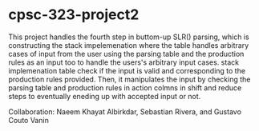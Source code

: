 # cpsc-323-project2

This project handles the fourth step in buttom-up SLR() parsing, which is constructing the stack impelemenation where the table handles arbitrary cases of input from the user using the parsing table and the production rules as an input too to handle the users's arbitrary input cases. stack implemenation table check if the input is valid and corresponding to the production rules provided. Then, it manipulates the input by checking the parsing table and production rules in action colmns in shift and reduce steps to eventually eneding up with accepted input or not.

Collaboration: Naeem Khayat Albirkdar, Sebastian Rivera, and Gustavo Couto Vanin
